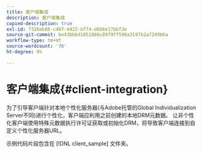 ```yaml
---
title: 客户端集成
description: 客户端集成
copied-description: true
exl-id: 7326eb86-c407-4422-bf74-d6b6e17bbf3e
source-git-commit: be43bbbd1051886c8979ff590a3197b2a7249b6a
workflow-type: tm+mt
source-wordcount: '76'
ht-degree: 0%

---
```


# 客户端集成{#client-integration}

为了引导客户端针对本地个性化服务器(与Adobe托管的Global Individualization Server不同)进行个性化，客户端应利用之前创建的本地DRM元数据。 让非个性化客户端使用特殊元数据执行许可证获取或初始化DRM，将导致客户端连接到自定义个性化服务器URL。

示例代码片段包含在 [!DNL client_sample] 文件夹。
